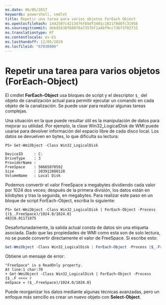 ```yaml
---
ms.date: 06/05/2017
keywords: powershell, cmdlet
title: Repetir una tarea para varios objetos ForEach Object
ms.openlocfilehash: 1442507c4213476f65df3401c1021f8d0fc31956
ms.sourcegitcommit: debd2b38fb8070a7357bf1a4bf9cc736f3702f31
ms.translationtype: HT
ms.contentlocale: es-ES
ms.lasthandoff: 12/05/2019
ms.locfileid: "67030806"
---
```

# <a name="repeating-a-task-for-multiple-objects-foreach-object"></a>Repetir una tarea para varios objetos (ForEach-Object)

El cmdlet **ForEach-Object** usa bloques de script y el descriptor `$_` del objeto de canalización actual para permitir ejecutar un comando en cada objeto de la canalización. Se puede usar para realizar algunas tareas complejas.

Una situación en la que puede resultar útil es la manipulación de datos para mejorar su utilidad. Por ejemplo, la clase Win32_LogicalDisk de WMI puede usarse para devolver información del espacio libre de cada disco local. Los datos se devuelven en bytes, lo que dificulta su lectura:

```
PS> Get-WmiObject -Class Win32_LogicalDisk

DeviceID     : C:
DriveType    : 3
ProviderName :
FreeSpace    : 50665070592
Size         : 203912880128
VolumeName   : Local Disk
```

Podemos convertir el valor FreeSpace a megabytes dividiendo cada valor por 1024 dos veces; después de la primera división, los datos están en kilobytes y tras la segunda, en megabytes. Para realizar este paso en un bloque de script ForEach-Object, escriba lo siguiente:

```
PS> Get-WmiObject -Class Win32_LogicalDisk | ForEach-Object -Process {($_.FreeSpace)/1024.0/1024.0}
48318.01171875
```

Desafortunadamente, la salida actual consta de datos sin una etiqueta asociada. Dado que las propiedades de WMI como esta son de solo lectura, no se puede convertir directamente el valor de FreeSpace. Si escribe esto:

```powershell
Get-WmiObject -Class Win32_LogicalDisk | ForEach-Object -Process {$_.FreeSpace = ($_.FreeSpace)/1024.0/1024.0}
```

Obtiene un mensaje de error:

```output
"FreeSpace" is a ReadOnly property.
At line:1 char:70
+ Get-WmiObject -Class Win32_LogicalDisk | ForEach-Object -Process {$_.F <<<< r
eeSpace = ($_.FreeSpace)/1024.0/1024.0}
```

Puede reorganizar los datos mediante algunas técnicas avanzadas, pero un enfoque más sencillo es crear un nuevo objeto con **Select-Object**.
